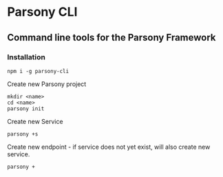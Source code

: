 # Parsony CLI
## Command line tools for the Parsony Framework

### Installation
``` 
npm i -g parsony-cli 
```


Create new Parsony project

``` 
mkdir <name> 
cd <name> 
parsony init
```

Create new Service

```
parsony +s

```

Create new endpoint - if service does not yet exist, will also create new
service.

``` 
parsony +
```